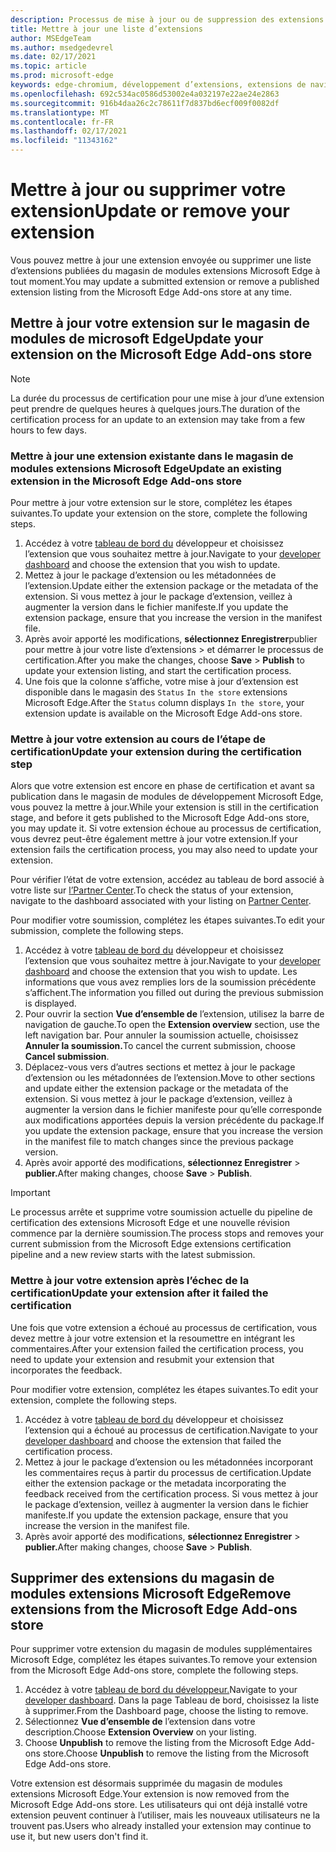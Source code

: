 ```yaml
---
description: Processus de mise à jour ou de suppression des extensions du magasin de modules extensions Microsoft Edge
title: Mettre à jour une liste d’extensions
author: MSEdgeTeam
ms.author: msedgedevrel
ms.date: 02/17/2021
ms.topic: article
ms.prod: microsoft-edge
keywords: edge-chromium, développement d’extensions, extensions de navigateur, extensions, extensions, centre de partenaires, développeur
ms.openlocfilehash: 692c534ac0586d53002e4a032197e22ae24e2863
ms.sourcegitcommit: 916b4daa26c2c78611f7d837bd6ecf009f0082df
ms.translationtype: MT
ms.contentlocale: fr-FR
ms.lasthandoff: 02/17/2021
ms.locfileid: "11343162"
---
```

# <span data-ttu-id="1bdb7-104">Mettre à jour ou supprimer votre extension</span><span class="sxs-lookup"><span data-stu-id="1bdb7-104">Update or remove your extension</span></span>  

<span data-ttu-id="1bdb7-105">Vous pouvez mettre à jour une extension envoyée ou supprimer une liste d’extensions publiées du magasin de modules extensions Microsoft Edge à tout moment.</span><span class="sxs-lookup"><span data-stu-id="1bdb7-105">You may update a submitted extension or remove a published extension listing from the Microsoft Edge Add-ons store at any time.</span></span>  

## <span data-ttu-id="1bdb7-106">Mettre à jour votre extension sur le magasin de modules de microsoft Edge</span><span class="sxs-lookup"><span data-stu-id="1bdb7-106">Update your extension on the Microsoft Edge Add-ons store</span></span>  

> [!NOTE]
> <span data-ttu-id="1bdb7-107">La durée du processus de certification pour une mise à jour d’une extension peut prendre de quelques heures à quelques jours.</span><span class="sxs-lookup"><span data-stu-id="1bdb7-107">The duration of the certification process for an update to an extension may take from a few hours to few days.</span></span>  

### <span data-ttu-id="1bdb7-108">Mettre à jour une extension existante dans le magasin de modules extensions Microsoft Edge</span><span class="sxs-lookup"><span data-stu-id="1bdb7-108">Update an existing extension in the Microsoft Edge Add-ons store</span></span>  

<span data-ttu-id="1bdb7-109">Pour mettre à jour votre extension sur le store, complétez les étapes suivantes.</span><span class="sxs-lookup"><span data-stu-id="1bdb7-109">To update your extension on the store, complete the following steps.</span></span>  

1.  <span data-ttu-id="1bdb7-110">Accédez à votre [tableau de bord du][MicrosoftPartnerCenter] développeur et choisissez l’extension que vous souhaitez mettre à jour.</span><span class="sxs-lookup"><span data-stu-id="1bdb7-110">Navigate to your [developer dashboard][MicrosoftPartnerCenter] and choose the extension that you wish to update.</span></span>  
1.  <span data-ttu-id="1bdb7-111">Mettez à jour le package d’extension ou les métadonnées de l’extension.</span><span class="sxs-lookup"><span data-stu-id="1bdb7-111">Update either the extension package or the metadata of the extension.</span></span>  <span data-ttu-id="1bdb7-112">Si vous mettez à jour le package d’extension, veillez à augmenter la version dans le fichier manifeste.</span><span class="sxs-lookup"><span data-stu-id="1bdb7-112">If you update the extension package, ensure that you increase the version in the manifest file.</span></span>  
1.  <span data-ttu-id="1bdb7-113">Après avoir apporté les modifications, **sélectionnez Enregistrer**publier pour mettre à jour votre liste d’extensions  >   et démarrer le processus de certification.</span><span class="sxs-lookup"><span data-stu-id="1bdb7-113">After you make the changes, choose **Save** > **Publish** to update your extension listing, and start the certification process.</span></span>  
1.  <span data-ttu-id="1bdb7-114">Une fois que la colonne s’affiche, votre mise à jour d’extension est disponible dans le magasin des `Status` `In the store` extensions Microsoft Edge.</span><span class="sxs-lookup"><span data-stu-id="1bdb7-114">After the `Status` column displays `In the store`, your extension update is available on the Microsoft Edge Add-ons store.</span></span>  
    
### <span data-ttu-id="1bdb7-115">Mettre à jour votre extension au cours de l’étape de certification</span><span class="sxs-lookup"><span data-stu-id="1bdb7-115">Update your extension during the certification step</span></span>  

<span data-ttu-id="1bdb7-116">Alors que votre extension est encore en phase de certification et avant sa publication dans le magasin de modules de développement Microsoft Edge, vous pouvez la mettre à jour.</span><span class="sxs-lookup"><span data-stu-id="1bdb7-116">While your extension is still in the certification stage, and before it gets published to the Microsoft Edge Add-ons store, you may update it.</span></span> <span data-ttu-id="1bdb7-117">Si votre extension échoue au processus de certification, vous devrez peut-être également mettre à jour votre extension.</span><span class="sxs-lookup"><span data-stu-id="1bdb7-117">If your extension fails the certification process, you may also need to update your extension.</span></span>    

<span data-ttu-id="1bdb7-118">Pour vérifier l’état de votre extension, accédez au tableau de bord associé à votre liste sur [l’Partner Center][MicrosoftPartnerCenter].</span><span class="sxs-lookup"><span data-stu-id="1bdb7-118">To check the status of your extension, navigate to the dashboard associated with your listing on [Partner Center][MicrosoftPartnerCenter].</span></span>  

<span data-ttu-id="1bdb7-119">Pour modifier votre soumission, complétez les étapes suivantes.</span><span class="sxs-lookup"><span data-stu-id="1bdb7-119">To edit your submission, complete the following steps.</span></span>  

1.  <span data-ttu-id="1bdb7-120">Accédez à votre [tableau de bord du][MicrosoftPartnerCenter] développeur et choisissez l’extension que vous souhaitez mettre à jour.</span><span class="sxs-lookup"><span data-stu-id="1bdb7-120">Navigate to your [developer dashboard][MicrosoftPartnerCenter] and choose the extension that you wish to update.</span></span>  <span data-ttu-id="1bdb7-121">Les informations que vous avez remplies lors de la soumission précédente s’affichent.</span><span class="sxs-lookup"><span data-stu-id="1bdb7-121">The information you filled out during the previous submission is displayed.</span></span>  
1.  <span data-ttu-id="1bdb7-122">Pour ouvrir la section **Vue d’ensemble de** l’extension, utilisez la barre de navigation de gauche.</span><span class="sxs-lookup"><span data-stu-id="1bdb7-122">To open the **Extension overview** section, use the left navigation bar.</span></span>  <span data-ttu-id="1bdb7-123">Pour annuler la soumission actuelle, choisissez **Annuler la soumission.**</span><span class="sxs-lookup"><span data-stu-id="1bdb7-123">To cancel the current submission, choose **Cancel submission**.</span></span>  
1.  <span data-ttu-id="1bdb7-124">Déplacez-vous vers d’autres sections et mettez à jour le package d’extension ou les métadonnées de l’extension.</span><span class="sxs-lookup"><span data-stu-id="1bdb7-124">Move to other sections and update either the extension package or the metadata of the extension.</span></span>  <span data-ttu-id="1bdb7-125">Si vous mettez à jour le package d’extension, veillez à augmenter la version dans le fichier manifeste pour qu’elle corresponde aux modifications apportées depuis la version précédente du package.</span><span class="sxs-lookup"><span data-stu-id="1bdb7-125">If you update the extension package, ensure that you increase the version in the manifest file to match changes since the previous package version.</span></span>  
1.  <span data-ttu-id="1bdb7-126">Après avoir apporté des modifications, **sélectionnez Enregistrer**  >  **publier.**</span><span class="sxs-lookup"><span data-stu-id="1bdb7-126">After making changes, choose **Save** > **Publish**.</span></span>  
    
> [!IMPORTANT]
> <span data-ttu-id="1bdb7-127">Le processus arrête et supprime votre soumission actuelle du pipeline de certification des extensions Microsoft Edge et une nouvelle révision commence par la dernière soumission.</span><span class="sxs-lookup"><span data-stu-id="1bdb7-127">The process stops and removes your current submission from the Microsoft Edge extensions certification pipeline and a new review starts with the latest submission.</span></span>  

### <span data-ttu-id="1bdb7-128">Mettre à jour votre extension après l’échec de la certification</span><span class="sxs-lookup"><span data-stu-id="1bdb7-128">Update your extension after it failed the certification</span></span>  

<span data-ttu-id="1bdb7-129">Une fois que votre extension a échoué au processus de certification, vous devez mettre à jour votre extension et la resoumettre en intégrant les commentaires.</span><span class="sxs-lookup"><span data-stu-id="1bdb7-129">After your extension failed the certification process, you need to update your extension and resubmit your extension that incorporates the feedback.</span></span>  

<span data-ttu-id="1bdb7-130">Pour modifier votre extension, complétez les étapes suivantes.</span><span class="sxs-lookup"><span data-stu-id="1bdb7-130">To edit your extension, complete the following steps.</span></span>  

1.  <span data-ttu-id="1bdb7-131">Accédez à votre [tableau de bord du][MicrosoftPartnerCenter] développeur et choisissez l’extension qui a échoué au processus de certification.</span><span class="sxs-lookup"><span data-stu-id="1bdb7-131">Navigate to your [developer dashboard][MicrosoftPartnerCenter] and choose the extension that failed the certification process.</span></span>  
1.  <span data-ttu-id="1bdb7-132">Mettez à jour le package d’extension ou les métadonnées incorporant les commentaires reçus à partir du processus de certification.</span><span class="sxs-lookup"><span data-stu-id="1bdb7-132">Update either the extension package or the metadata incorporating the feedback received from the certification process.</span></span>  <span data-ttu-id="1bdb7-133">Si vous mettez à jour le package d’extension, veillez à augmenter la version dans le fichier manifeste.</span><span class="sxs-lookup"><span data-stu-id="1bdb7-133">If you update the extension package, ensure that you increase the version in the manifest file.</span></span>  
1.  <span data-ttu-id="1bdb7-134">Après avoir apporté des modifications, **sélectionnez Enregistrer**  >  **publier.**</span><span class="sxs-lookup"><span data-stu-id="1bdb7-134">After making changes, choose **Save** > **Publish**.</span></span>  
    
## <span data-ttu-id="1bdb7-135">Supprimer des extensions du magasin de modules extensions Microsoft Edge</span><span class="sxs-lookup"><span data-stu-id="1bdb7-135">Remove extensions from the Microsoft Edge Add-ons store</span></span>  

<span data-ttu-id="1bdb7-136">Pour supprimer votre extension du magasin de modules supplémentaires Microsoft Edge, complétez les étapes suivantes.</span><span class="sxs-lookup"><span data-stu-id="1bdb7-136">To remove your extension from the Microsoft Edge Add-ons store, complete the following steps.</span></span>  

1.  <span data-ttu-id="1bdb7-137">Accédez à votre [tableau de bord du développeur.][MicrosoftPartnerCenter]</span><span class="sxs-lookup"><span data-stu-id="1bdb7-137">Navigate to your [developer dashboard][MicrosoftPartnerCenter].</span></span>  <span data-ttu-id="1bdb7-138">Dans la page Tableau de bord, choisissez la liste à supprimer.</span><span class="sxs-lookup"><span data-stu-id="1bdb7-138">From the Dashboard page, choose the listing to remove.</span></span>  
1.  <span data-ttu-id="1bdb7-139">Sélectionnez **Vue d’ensemble de** l’extension dans votre description.</span><span class="sxs-lookup"><span data-stu-id="1bdb7-139">Choose **Extension Overview** on your listing.</span></span>  
1.  <span data-ttu-id="1bdb7-140">Choose **Unpublish** to remove the listing from the Microsoft Edge Add-ons store.</span><span class="sxs-lookup"><span data-stu-id="1bdb7-140">Choose **Unpublish** to remove the listing from the Microsoft Edge Add-ons store.</span></span>  
    
<span data-ttu-id="1bdb7-141">Votre extension est désormais supprimée du magasin de modules extensions Microsoft Edge.</span><span class="sxs-lookup"><span data-stu-id="1bdb7-141">Your extension is now removed from the Microsoft Edge Add-ons store.</span></span>  <span data-ttu-id="1bdb7-142">Les utilisateurs qui ont déjà installé votre extension peuvent continuer à l’utiliser, mais les nouveaux utilisateurs ne la trouvent pas.</span><span class="sxs-lookup"><span data-stu-id="1bdb7-142">Users who already installed your extension may continue to use it, but new users don't find it.</span></span>  

<!-- links -->  

[MicrosoftPartnerCenter]: https://partner.microsoft.com/dashboard/microsoftedge/public/login?ref=dd "Partner Center"  

